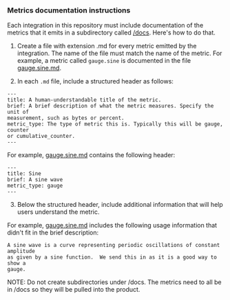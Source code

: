 ### Metrics documentation instructions

Each integration in this repository must include documentation of the metrics that it emits in a subdirectory called [/docs](./). Here's how to do that. 

1. Create a file with extension .md for every metric emitted by the integration. The name of the file must match the name of the metric. For example, a metric called `gauge.sine` is documented in the file [gauge.sine.md](gauge.sine.md).
  
2. In each `.md` file, include a structured header as follows:
  ```
  ---
  title: A human-understandable title of the metric.
  brief: A brief description of what the metric measures. Specify the unit of
  measurement, such as bytes or percent. 
  metric_type: The type of metric this is. Typically this will be gauge, counter
  or cumulative_counter. 
  ---
  ```

  For example, [gauge.sine.md](gauge.sine.md) contains the following header:
  
  ```
  ---
  title: Sine
  brief: A sine wave
  metric_type: gauge
  ---
  ```
  
3. Below the structured header, include additional information that will help users understand the metric.

  For example, [gauge.sine.md](gauge.sine.md) includes the following usage information that didn't fit in the brief description:
  
  ```
  A sine wave is a curve representing periodic oscillations of constant amplitude
  as given by a sine function.  We send this in as it is a good way to show a
  gauge.
  ```
NOTE: Do not create subdirectories under /docs. The metrics need to all be in /docs so they will be pulled into the product.
